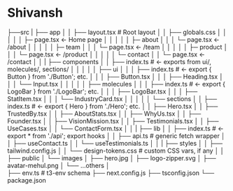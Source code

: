 # Shivansh
├──src
|   ├── app
│   │   ├── layout.tsx              # Root layout
│   │   ├── globals.css
│   │   │
│   │   ├─ page.tsx             ← Home page
│   │   │
│   │   ├─ about
│   │   │   └─ page.tsx         ← /about
│   │   │
│   │   ├─ team
│   │   │   └─ page.tsx         ← /team
│   │   │
│   │   ├─ product
│   │   │   └─ page.tsx         ← /product
│   │   │
│   │   └─ contact
│   │        └─ page.tsx         ← /contact
│   │
|   ├── components
│   │   ├── index.ts                # ← exports from ui/, molecules/, sections/
│   │   │
│   │   ├── ui
│   │   │   ├── index.ts            # ← export { Button } from './Button'; etc.
│   │   │   ├── Button.tsx
│   │   │   ├── Heading.tsx
│   │   │   └── Input.tsx
│   │   │
│   │   ├── molecules
│   │   │   ├── index.ts            # ← export { LogoBar } from './LogoBar'; etc.
│   │   │   ├── LogoBar.tsx
│   │   │   ├── StatItem.tsx
│   │   │   └── IndustryCard.tsx
│   │   │
│   │   └── sections
│   │       ├── index.ts            # ← export { Hero } from './Hero'; etc.
│   │       ├── Hero.tsx
│   │       ├── TrustedBy.tsx
│   │       ├── AboutStats.tsx
│   │       ├── WhyUs.tsx
│   │       ├── Founder.tsx
│   │       ├── VisionMission.tsx
│   │       ├── Testimonials.tsx
│   │       ├── UseCases.tsx
│   │       └── ContactForm.tsx
│   │
|   ├── lib
│   │   ├── index.ts                # ← export * from './api'; export hooks
│   │   ├── api.ts                  # generic fetch wrapper
│   │   ├── useContact.ts
│   │   └── useTestimonials.ts
│   │
|   ├── styles
│   │   ├── tailwind.config.js
│   │   └── design-tokens.css       # custom CSS vars, if any
│   │
├── public
│       └── images
│           ├── hero.jpg
│           ├── logo-zipper.svg
│           ├── avatar-mehul.png
│           └── …others
│    
├── env.ts                      # t3-env schema
├── next.config.js
├── tsconfig.json
└── package.json

   
